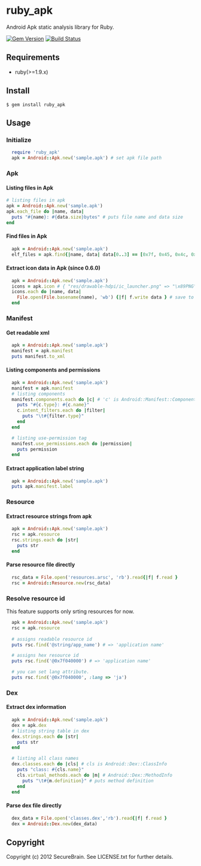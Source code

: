 # ruby_apk
Android Apk static analysis library for Ruby.

[![Gem Version](https://badge.fury.io/rb/ruby_apk.png)](http://badge.fury.io/rb/ruby_apk)
[![Build Status](https://travis-ci.org/SecureBrain/ruby_apk.png)](https://travis-ci.org/SecureBrain/ruby_apk)

## Requirements
- ruby(>=1.9.x)

## Install
    $ gem install ruby_apk

## Usage
### Initialize
```ruby
  require 'ruby_apk'
  apk = Android::Apk.new('sample.apk') # set apk file path
```

### Apk
#### Listing files in Apk
```ruby
# listing files in apk
apk = Android::Apk.new('sample.apk')
apk.each_file do |name, data|
  puts "#{name}: #{data.size}bytes" # puts file name and data size
end
```

#### Find files in Apk
```ruby
  apk = Android::Apk.new('sample.apk')
  elf_files = apk.find{|name, data| data[0..3] == [0x7f, 0x45, 0x4c, 0x46] } # ELF magic number
```

#### Extract icon data in Apk (since 0.6.0)
```ruby
  apk = Android::Apk.new('sample.apk')
  icons = apk.icon # { "res/drawable-hdpi/ic_launcher.png" => "\x89PNG\x0D\x0A...", ... }
  icons.each do |name, data|
    File.open(File.basename(name), 'wb') {|f| f.write data } # save to file.
  end
```

### Manifest
#### Get readable xml
```ruby
  apk = Android::Apk.new('sample.apk')
  manifest = apk.manifest
  puts manifest.to_xml
```

#### Listing components and permissions
```ruby
  apk = Android::Apk.new('sample.apk')
  manifest = apk.manifest
  # listing components
  manifest.components.each do |c| # 'c' is Android::Manifest::Component object
    puts "#{c.type}: #{c.name}" 
    c.intent_filters.each do |filter|
      puts "\t#{filter.type}"
    end
  end

  # listing use-permission tag
  manifest.use_permissions.each do |permission|
    puts permission
  end
```

#### Extract application label string
```ruby
  apk = Android::Apk.new('sample.apk')
  puts apk.manifest.label
```

### Resource
#### Extract resource strings from apk
```ruby
  apk = Android::Apk.new('sample.apk')
  rsc = apk.resource
  rsc.strings.each do |str|
    puts str
  end
```

#### Parse resource file directly
```ruby
  rsc_data = File.open('resources.arsc', 'rb').read{|f| f.read }
  rsc = Android::Resource.new(rsc_data)
```

### Resolve resource id
This feature supports only srting resources for now.

```ruby
  apk = Android::Apk.new('sample.apk')
  rsc = apk.resource
  
  # assigns readable resource id
  puts rsc.find('@string/app_name') # => 'application name'

  # assigns hex resource id
  puts rsc.find('@0x7f040000') # => 'application name'

  # you can set lang attribute.
  puts rsc.find('@0x7f040000', :lang => 'ja')
```


### Dex
#### Extract dex information
```ruby
  apk = Android::Apk.new('sample.apk')
  dex = apk.dex
  # listing string table in dex
  dex.strings.each do |str|
    puts str
  end

  # listing all class names
  dex.classes.each do |cls| # cls is Android::Dex::ClassInfo
    puts "class: #{cls.name}"
    cls.virtual_methods.each do |m| # Android::Dex::MethodInfo
      puts "\t#{m.definition}" # puts method definition
    end
  end
```

#### Parse dex file directly
```ruby
  dex_data = File.open('classes.dex','rb').read{|f| f.read }
  dex = Android::Dex.new(dex_data)
```


## Copyright

Copyright (c) 2012 SecureBrain. See LICENSE.txt for further details.

